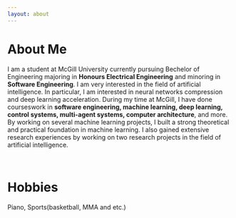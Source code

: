 ```yaml
---
layout: about 
---
```


# About Me
I am a student at McGill University currently pursuing Bechelor of Engineering majoring in **Honours Electrical Engineering** and minoring in **Software Engineering**. I am very interested in the field of artificial intelligence. In particular, I am interested in neural networks compression and deep learning acceleration. During my time at McGill, I have done courseswork in **software engineering, machine learning, deep learning, control systems, multi-agent systems, computer architecture**, and more. By working on several machine learning projects, I built a strong theoretical and practical foundation in machine learning. I also gained extensive research experiences by working on two research projects in the field of artificial intelligence.

<br/>

# Hobbies
Piano, Sports(basketball, MMA and etc.) 
